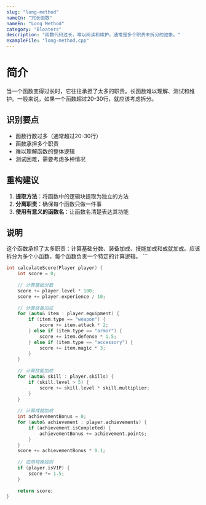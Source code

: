 ```yaml
---
slug: "long-method"
nameCn: "冗长函数"
nameEn: "Long Method"
category: "Bloaters"
description: "函数代码过长，难以阅读和维护。通常是多个职责未拆分的迹象。"
exampleFile: "long-method.cpp"
---
```


# 简介

当一个函数变得过长时，它往往承担了太多的职责。长函数难以理解、测试和维护。一般来说，如果一个函数超过20-30行，就应该考虑拆分。

## 识别要点

- 函数行数过多（通常超过20-30行）
- 函数承担多个职责
- 难以理解函数的整体逻辑
- 测试困难，需要考虑多种情况

## 重构建议

1. **提取方法**：将函数中的逻辑块提取为独立的方法
2. **分离职责**：确保每个函数只做一件事
3. **使用有意义的函数名**：让函数名清楚表达其功能

## 说明

这个函数承担了太多职责：计算基础分数、装备加成、技能加成和成就加成。应该拆分为多个小函数，每个函数负责一个特定的计算逻辑。
\`\`\`

```cpp file="data/examples/long-method.cpp"
int calculateScore(Player player) {
    int score = 0;
    
    // 计算基础分数
    score += player.level * 100;
    score += player.experience / 10;
    
    // 计算装备加成
    for (auto& item : player.equipment) {
        if (item.type == "weapon") {
            score += item.attack * 2;
        } else if (item.type == "armor") {
            score += item.defense * 1.5;
        } else if (item.type == "accessory") {
            score += item.magic * 3;
        }
    }
    
    // 计算技能加成
    for (auto& skill : player.skills) {
        if (skill.level > 5) {
            score += skill.level * skill.multiplier;
        }
    }
    
    // 计算成就加成
    int achievementBonus = 0;
    for (auto& achievement : player.achievements) {
        if (achievement.isCompleted) {
            achievementBonus += achievement.points;
        }
    }
    score += achievementBonus * 0.1;
    
    // 应用特殊规则
    if (player.isVIP) {
        score *= 1.5;
    }
    
    return score;
}

